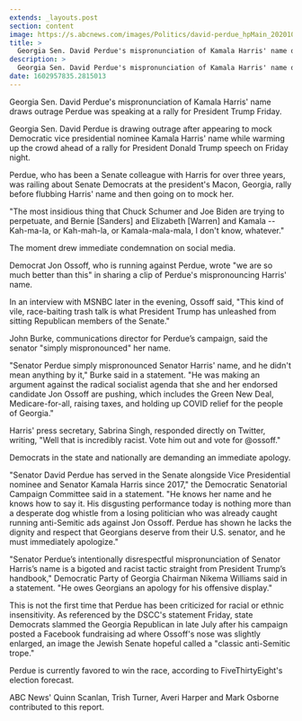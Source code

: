 ```yaml
--- 
extends: _layouts.post 
section: content 
image: https://s.abcnews.com/images/Politics/david-perdue_hpMain_20201016-203442_16x9_992.jpg 
title: > 
  Georgia Sen. David Perdue's mispronunciation of Kamala Harris' name draws outrage 
description: > 
  Georgia Sen. David Perdue's mispronunciation of Kamala Harris' name draws outrage Perdue was speaking at a rally for President Trump Friday.Georgia Sen. David Perdue is drawing outrage after appearing to mock Democratic vice presidential nominee Kamala Harris' name while warming up the crowd ahead of a rally for President Donald Trump speech on Friday night.Democrat Jon Ossoff, who is running against Perdue, wrote "we are so much better than this" in sharing a clip of Perdue's mispronouncing Harris' name."Senator Perdue simply mispronounced Senator Harris' name, and he didn't mean anything by it," Burke said in a statement."Senator David Perdue has served in the Senate alongside Vice Presidential nominee and Senator Kamala Harris since 2017," the Democratic Senatorial Campaign Committee said in a statement. 
date: 1602957835.2815013 
--- 
```

Georgia Sen. David Perdue's mispronunciation of Kamala Harris' name draws outrage Perdue was speaking at a rally for President Trump Friday.

Georgia Sen. David Perdue is drawing outrage after appearing to mock Democratic vice presidential nominee Kamala Harris' name while warming up the crowd ahead of a rally for President Donald Trump speech on Friday night.

Perdue, who has been a Senate colleague with Harris for over three years, was railing about Senate Democrats at the president's Macon, Georgia, rally before flubbing Harris' name and then going on to mock her.

"The most insidious thing that Chuck Schumer and Joe Biden are trying to perpetuate, and Bernie [Sanders] and Elizabeth [Warren] and Kamala -- Kah-ma-la, or Kah-mah-la, or Kamala-mala-mala, I don't know, whatever."

The moment drew immediate condemnation on social media.

Democrat Jon Ossoff, who is running against Perdue, wrote "we are so much better than this" in sharing a clip of Perdue's mispronouncing Harris' name.

In an interview with MSNBC later in the evening, Ossoff said, "This kind of vile, race-baiting trash talk is what President Trump has unleashed from sitting Republican members of the Senate."

John Burke, communications director for Perdue’s campaign, said the senator "simply mispronounced" her name.

"Senator Perdue simply mispronounced Senator Harris' name, and he didn't mean anything by it," Burke said in a statement. "He was making an argument against the radical socialist agenda that she and her endorsed candidate Jon Ossoff are pushing, which includes the Green New Deal, Medicare-for-all, raising taxes, and holding up COVID relief for the people of Georgia."

Harris' press secretary, Sabrina Singh, responded directly on Twitter, writing, "Well that is incredibly racist. Vote him out and vote for @ossoff."

Democrats in the state and nationally are demanding an immediate apology.

"Senator David Perdue has served in the Senate alongside Vice Presidential nominee and Senator Kamala Harris since 2017," the Democratic Senatorial Campaign Committee said in a statement. "He knows her name and he knows how to say it. His disgusting performance today is nothing more than a desperate dog whistle from a losing politician who was already caught running anti-Semitic ads against Jon Ossoff. Perdue has shown he lacks the dignity and respect that Georgians deserve from their U.S. senator, and he must immediately apologize."

"Senator Perdue’s intentionally disrespectful mispronunciation of Senator Harris’s name is a bigoted and racist tactic straight from President Trump’s handbook," Democratic Party of Georgia Chairman Nikema Williams said in a statement. "He owes Georgians an apology for his offensive display."

This is not the first time that Perdue has been criticized for racial or ethnic insensitivity. As referenced by the DSCC's statement Friday, state Democrats slammed the Georgia Republican in late July after his campaign posted a Facebook fundraising ad where Ossoff's nose was slightly enlarged, an image the Jewish Senate hopeful called a "classic anti-Semitic trope."

Perdue is currently favored to win the race, according to FiveThirtyEight's election forecast.

ABC News' Quinn Scanlan, Trish Turner, Averi Harper and Mark Osborne contributed to this report.